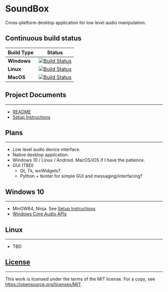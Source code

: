 # SoundBox

Cross-platform desktop application for low level audio manipulation.

## Continuous build status

| Build Type  | Status |
|-------------|--------|
| **Windows** | [![Build Status](https://dev.azure.com/mgrahamsmith/SoundBox/_apis/build/status/Windows?branchName=azure-pipeline-cmake)](https://dev.azure.com/mgrahamsmith/SoundBox/_build/latest?definitionId=1&branchName=azure-pipeline-cmake) |
| **Linux**   | [![Build Status](https://dev.azure.com/mgrahamsmith/SoundBox/_apis/build/status/Linux?branchName=azure-pipeline-cmake)](https://dev.azure.com/mgrahamsmith/SoundBox/_build/latest?definitionId=2&branchName=azure-pipeline-cmake)  |
| **MacOS**   | [![Build Status](https://dev.azure.com/mgrahamsmith/SoundBox/_apis/build/status/MacOS?branchName=azure-pipeline-cmake)](https://dev.azure.com/mgrahamsmith/SoundBox/_build/latest?definitionId=3&branchName=azure-pipeline-cmake) |

## Project Documents
-----------
* [README](./source/README.md)
* [Setup Instructions](.source/docs/SetupInstructions.md)

## Plans
--------
* Low level audio device interface.
* Native desktop application.
* Windows 10 / Linux / Android. MacOS/iOS if I have the patience.
* GUI (TBD)
    * Qt, Tk, wxWidgets?
    * Python + tkinter for simple GUI and messaging/interfacing?

## Windows 10
-------------
* MinGW64, Ninja.  See [Setup Instructions](./source/docs/SetupInstructions.md)
* [Windows Core Audio APIs](https://docs.microsoft.com/en-us/windows/win32/coreaudio/core-audio-apis-in-windows-vista)

## Linux
--------
* TBD

## [License](./LICENSE)
-----------------------
This work is licensed under the terms of the MIT license.
For a copy, see <https://opensource.org/licenses/MIT>.
